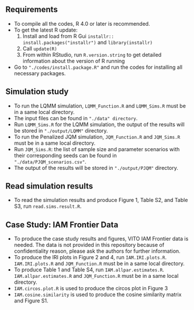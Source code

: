 ## Requirements

- To compile all the codes, R 4.0 or later is recommended.
- To get the latest R update:
  1. Install and load from R Gui `installr:: install.packages("installr")` and `library(installr)`
  2. Call `update(R)`
  3. From within RStudio, run `R.version.string` to get detailed information about the version of R running
- Go to `"./codes/install.package.R"` and run the codes for installing all necessary packages.


## Simulation study

- To run the LQMM simulation, `LQMM_Function.R` and `LQMM_Sims.R` must be in a same local directory.
- The input files can be found in `"./data" directory`.
- Run `LQMM_Sims.R` for the LQMM simulation, the output of the results will be stored in `"./output/LQMM"` directory.
- To run the Penalized JQM simulation, `JQM_Function.R` and `JQM_Sims.R` must be in a same local directory.
- Run `JQM_Sims.R`: the list of sample size and parameter scenarios with their corresponding seeds can be found in `"./data/PJQM_scenarios.csv"`.
- The output of the results will be stored in `"./output/PJQM"` directory.

## Read simulation results

- To read the simulation results and produce Figure 1, Table S2, and Table S3, run `read.sims.result.R`.

## Case Study: IAM Frontier Data

- To produce the case study results and figures, VITO IAM Frontier data is needed. The data is not provided in this repository because of confidentiality reason, please ask the authors for further information.
- To produce the IRI plots in Figure 2 and 4, run `IAM.IRI.plots.R`. `IAM.IRI.plots.R` and `JQM_Function.R` must be in a same local directory. 
- To produce Table 1 and Table S4, run `IAM.allpar.estimates.R`. `IAM.allpar.estimates.R` and `JQM_Function.R` must be in a same local directory.
- `IAM.circos.plot.R` is used to produce the circos plot in Figure 3
- `IAM.cosine.similarity` is used to produce the cosine similarity matrix and Figure S1.

